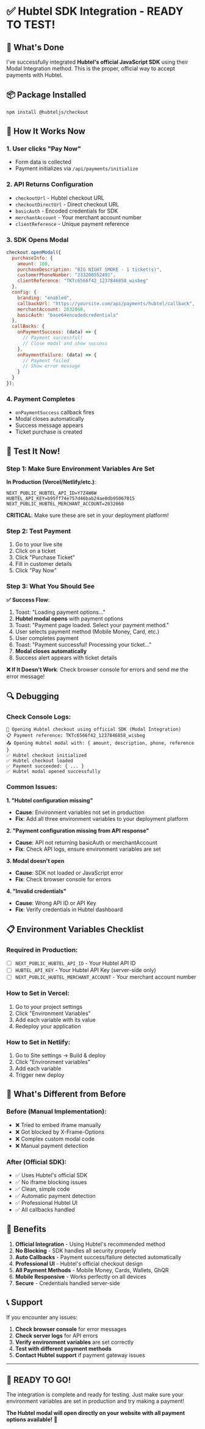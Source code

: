 # ✅ Hubtel SDK Integration - READY TO TEST!

## 🎉 What's Done

I've successfully integrated **Hubtel's official JavaScript SDK** using their Modal Integration method. This is the proper, official way to accept payments with Hubtel.

## 📦 Package Installed

```bash
npm install @hubteljs/checkout
```

## 🔧 How It Works Now

### **1. User clicks "Pay Now"**
- Form data is collected
- Payment initializes via `/api/payments/initialize`

### **2. API Returns Configuration**
- `checkoutUrl` - Hubtel checkout URL
- `checkoutDirectUrl` - Direct checkout URL
- `basicAuth` - Encoded credentials for SDK
- `merchantAccount` - Your merchant account number
- `clientReference` - Unique payment reference

### **3. SDK Opens Modal**
```javascript
checkout.openModal({
  purchaseInfo: {
    amount: 100,
    purchaseDescription: "BIG NIGHT SMOKE - 1 ticket(s)",
    customerPhoneNumber: "233200552491",
    clientReference: "TKTc6566f42_1237846858_wisbeg"
  },
  config: {
    branding: "enabled",
    callbackUrl: "https://yoursite.com/api/payments/hubtel/callback",
    merchantAccount: 2032060,
    basicAuth: "base64encodedcredentials"
  },
  callBacks: {
    onPaymentSuccess: (data) => {
      // Payment successful!
      // Close modal and show success
    },
    onPaymentFailure: (data) => {
      // Payment failed
      // Show error message
    }
  }
});
```

### **4. Payment Completes**
- `onPaymentSuccess` callback fires
- Modal closes automatically
- Success message appears
- Ticket purchase is created

## 🚀 Test It Now!

### **Step 1: Make Sure Environment Variables Are Set**

**In Production (Vercel/Netlify/etc.)**:
```
NEXT_PUBLIC_HUBTEL_API_ID=Y7Z4W6W
HUBTEL_API_KEY=b95ff74e757d46bab24ae0db95067015
NEXT_PUBLIC_HUBTEL_MERCHANT_ACCOUNT=2032060
```

**CRITICAL**: Make sure these are set in your deployment platform!

### **Step 2: Test Payment**
1. Go to your live site
2. Click on a ticket
3. Click "Purchase Ticket"
4. Fill in customer details
5. Click "Pay Now"

### **Step 3: What You Should See**

**✅ Success Flow**:
1. Toast: "Loading payment options..."
2. **Hubtel modal opens** with payment options
3. Toast: "Payment page loaded. Select your payment method."
4. User selects payment method (Mobile Money, Card, etc.)
5. User completes payment
6. Toast: "Payment successful! Processing your ticket..."
7. **Modal closes automatically**
8. Success alert appears with ticket details

**❌ If It Doesn't Work**:
Check browser console for errors and send me the error message!

## 🔍 Debugging

### **Check Console Logs**:
```
🚀 Opening Hubtel checkout using official SDK (Modal Integration)
📋 Payment reference: TKTc6566f42_1237846858_wisbeg
📤 Opening Hubtel modal with: { amount, description, phone, reference }
✅ Hubtel checkout initialized
✅ Hubtel checkout loaded
✅ Payment succeeded: { ... }
✅ Hubtel modal opened successfully
```

### **Common Issues**:

**1. "Hubtel configuration missing"**
- **Cause**: Environment variables not set in production
- **Fix**: Add all three environment variables to your deployment platform

**2. "Payment configuration missing from API response"**
- **Cause**: API not returning basicAuth or merchantAccount
- **Fix**: Check API logs, ensure environment variables are set

**3. Modal doesn't open**
- **Cause**: SDK not loaded or JavaScript error
- **Fix**: Check browser console for errors

**4. "Invalid credentials"**
- **Cause**: Wrong API ID or API Key
- **Fix**: Verify credentials in Hubtel dashboard

## 📋 Environment Variables Checklist

### **Required in Production**:
- [ ] `NEXT_PUBLIC_HUBTEL_API_ID` - Your Hubtel API ID
- [ ] `HUBTEL_API_KEY` - Your Hubtel API Key (server-side only)
- [ ] `NEXT_PUBLIC_HUBTEL_MERCHANT_ACCOUNT` - Your merchant account number

### **How to Set in Vercel**:
1. Go to your project settings
2. Click "Environment Variables"
3. Add each variable with its value
4. Redeploy your application

### **How to Set in Netlify**:
1. Go to Site settings → Build & deploy
2. Click "Environment variables"
3. Add each variable
4. Trigger new deploy

## 🎯 What's Different from Before

### **Before (Manual Implementation)**:
- ❌ Tried to embed iframe manually
- ❌ Got blocked by X-Frame-Options
- ❌ Complex custom modal code
- ❌ Manual payment detection

### **After (Official SDK)**:
- ✅ Uses Hubtel's official SDK
- ✅ No iframe blocking issues
- ✅ Clean, simple code
- ✅ Automatic payment detection
- ✅ Professional Hubtel UI
- ✅ All callbacks handled

## 🎉 Benefits

1. **Official Integration** - Using Hubtel's recommended method
2. **No Blocking** - SDK handles all security properly
3. **Auto Callbacks** - Payment success/failure detected automatically
4. **Professional UI** - Hubtel's official checkout design
5. **All Payment Methods** - Mobile Money, Cards, Wallets, GhQR
6. **Mobile Responsive** - Works perfectly on all devices
7. **Secure** - Credentials handled server-side

## 📞 Support

If you encounter any issues:

1. **Check browser console** for error messages
2. **Check server logs** for API errors
3. **Verify environment variables** are set correctly
4. **Test with different payment methods**
5. **Contact Hubtel support** if payment gateway issues

---

## 🚀 READY TO GO!

The integration is complete and ready for testing. Just make sure your environment variables are set in production and try making a payment!

**The Hubtel modal will open directly on your website with all payment options available!** 🎉
